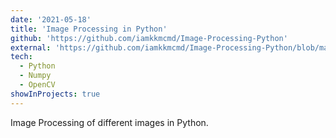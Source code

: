 ```yaml
---
date: '2021-05-18'
title: 'Image Processing in Python'
github: 'https://github.com/iamkkmcmd/Image-Processing-Python'
external: 'https://github.com/iamkkmcmd/Image-Processing-Python/blob/main/Image_Processing.ipynb'
tech:
  - Python
  - Numpy
  - OpenCV
showInProjects: true
---
```


Image Processing of different images in Python.
